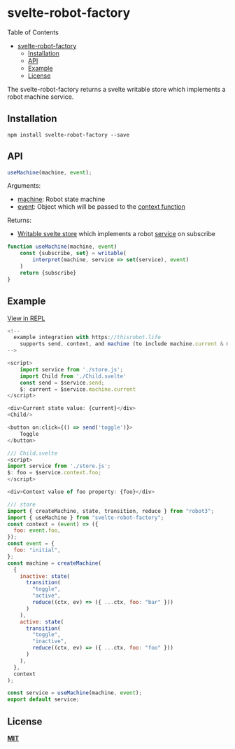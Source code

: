 # svelte-robot-factory

Table of Contents

- [svelte-robot-factory](#svelte-robot-factory)
  - [Installation](#installation)
  - [API](#api)
  - [Example](#example)
  - [License](#license)

The svelte-robot-factory returns a svelte writable store which implements a robot machine service.

## Installation

```
npm install svelte-robot-factory --save
```

## API

```javascript
useMachine(machine, event);
```

Arguments:

- [machine](https://thisrobot.life/api/interpret.html#machine): Robot state machine
- [event](https://thisrobot.life/api/interpret.html#event): Object which will be passed to the [context function](https://thisrobot.life/api/createMachine.html#context)

Returns:

- [Writable svelte store](https://svelte.dev/docs#writable) which implements a robot [service](https://thisrobot.life/api/interpret.html#service) on subscribe

```javascript
function useMachine(machine, event)
    const {subscribe, set} = writable(
        interpret(machine, service => set(service), event)
    )
    return {subscribe}
}
```


## Example

[View in REPL](https://svelte.dev/repl/a9904c210b474bd2ab71d9b7c26c4c38?version=3.12.1)

```js
<!--
  example integration with https://thisrobot.life
	supports send, context, and machine (to include machine.current & machine.state)
-->

<script>
	import service from './store.js';
	import Child from './Child.svelte'
	const send = $service.send;
	$: current = $service.machine.current
</script>

<div>Current state value: {current}</div>
<Child/>

<button on:click={() => send('toggle')}>
	Toggle
</button>
```

```js
/// Child.svelte
<script>
import service from './store.js';
$: foo = $service.context.foo;
</script>

<div>Context value of foo property: {foo}</div>
```

```js
/// store
import { createMachine, state, transition, reduce } from "robot3";
import { useMachine } from "svelte-robot-factory";
const context = (event) => ({
  foo: event.foo,
});
const event = {
  foo: "initial",
};
const machine = createMachine(
  {
    inactive: state(
      transition(
        "toggle",
        "active",
        reduce((ctx, ev) => ({ ...ctx, foo: "bar" }))
      )
    ),
    active: state(
      transition(
        "toggle",
        "inactive",
        reduce((ctx, ev) => ({ ...ctx, foo: "foo" }))
      )
    ),
  },
  context
);

const service = useMachine(machine, event);
export default service;
```

## License

**[MIT](https://opensource.org/licenses/MIT)**
